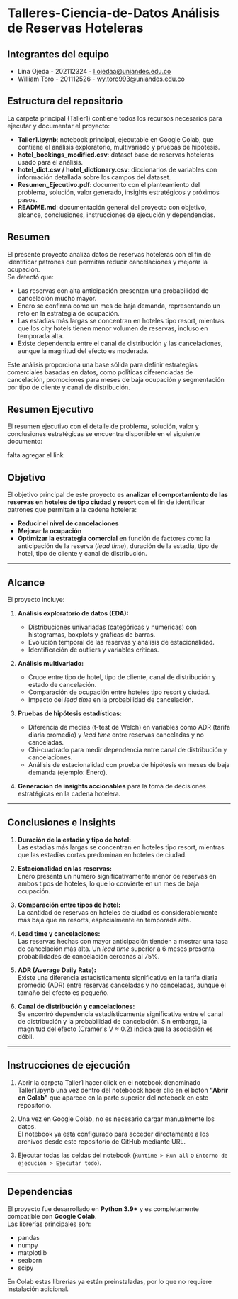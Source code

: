 # Talleres-Ciencia-de-Datos Análisis de Reservas Hoteleras

## Integrantes del equipo

-  Lina Ojeda - 202112324 - l.ojedaa@uniandes.edu.co
-  William Toro - 201112526 - wy.toro993@uniandes.edu.co

## Estructura del repositorio

La carpeta principal (Taller1) contiene todos los recursos necesarios para ejecutar y documentar el proyecto:
- **Taller1.ipynb**: notebook principal, ejecutable en Google Colab, que contiene el análisis exploratorio, multivariado y pruebas de hipótesis.  
- **hotel_bookings_modified.csv**: dataset base de reservas hoteleras usado para el análisis.  
- **hotel_dict.csv / hotel_dictionary.csv**: diccionarios de variables con información detallada sobre los campos del dataset.  
- **Resumen_Ejecutivo.pdf**: documento con el planteamiento del problema, solución, valor generado, insights estratégicos y próximos pasos.  
- **README.md**: documentación general del proyecto con objetivo, alcance, conclusiones, instrucciones de ejecución y dependencias.  

## Resumen

El presente proyecto analiza datos de reservas hoteleras con el fin de identificar patrones que permitan reducir cancelaciones y mejorar la ocupación.  
Se detectó que:
- Las reservas con alta anticipación presentan una probabilidad de cancelación mucho mayor.  
- Enero se confirma como un mes de baja demanda, representando un reto en la estrategia de ocupación.  
- Las estadías más largas se concentran en hoteles tipo resort, mientras que los city hotels tienen menor volumen de reservas, incluso en temporada alta.  
- Existe dependencia entre el canal de distribución y las cancelaciones, aunque la magnitud del efecto es moderada.  

Este análisis proporciona una base sólida para definir estrategias comerciales basadas en datos, como políticas diferenciadas de cancelación, promociones para meses de baja ocupación y segmentación por tipo de cliente y canal de distribución.

## Resumen Ejecutivo

El resumen ejecutivo con el detalle de problema, solución, valor y conclusiones estratégicas se encuentra disponible en el siguiente documento:  

falta agregar el link 

## Objetivo
El objetivo principal de este proyecto es **analizar el comportamiento de las reservas en hoteles de tipo ciudad y resort** con el fin de identificar patrones que permitan a la cadena hotelera:
- **Reducir el nivel de cancelaciones**
- **Mejorar la ocupación**
- **Optimizar la estrategia comercial** en función de factores como la anticipación de la reserva (*lead time*), duración de la estadía, tipo de hotel, tipo de cliente y canal de distribución.

---

## Alcance
El proyecto incluye:
1. **Análisis exploratorio de datos (EDA):**
   - Distribuciones univariadas (categóricas y numéricas) con histogramas, boxplots y gráficas de barras.
   - Evolución temporal de las reservas y análisis de estacionalidad.
   - Identificación de outliers y variables críticas.

2. **Análisis multivariado:**
   - Cruce entre tipo de hotel, tipo de cliente, canal de distribución y estado de cancelación.
   - Comparación de ocupación entre hoteles tipo resort y ciudad.
   - Impacto del *lead time* en la probabilidad de cancelación.

3. **Pruebas de hipótesis estadísticas:**
   - Diferencia de medias (t-test de Welch) en variables como ADR (tarifa diaria promedio) y *lead time* entre reservas canceladas y no canceladas.
   - Chi-cuadrado para medir dependencia entre canal de distribución y cancelaciones.
   - Análisis de estacionalidad con prueba de hipótesis en meses de baja demanda (ejemplo: Enero).

4. **Generación de insights accionables** para la toma de decisiones estratégicas en la cadena hotelera.

---

## Conclusiones e Insights
1. **Duración de la estadía y tipo de hotel:**  
   Las estadías más largas se concentran en hoteles tipo resort, mientras que las estadías cortas predominan en hoteles de ciudad.

2. **Estacionalidad en las reservas:**  
   Enero presenta un número significativamente menor de reservas en ambos tipos de hoteles, lo que lo convierte en un mes de baja ocupación.

3. **Comparación entre tipos de hotel:**  
   La cantidad de reservas en hoteles de ciudad es considerablemente más baja que en resorts, especialmente en temporada alta.

4. **Lead time y cancelaciones:**  
   Las reservas hechas con mayor anticipación tienden a mostrar una tasa de cancelación más alta. Un *lead time* superior a 6 meses presenta probabilidades de cancelación cercanas al 75%.

5. **ADR (Average Daily Rate):**  
   Existe una diferencia estadísticamente significativa en la tarifa diaria promedio (ADR) entre reservas canceladas y no canceladas, aunque el tamaño del efecto es pequeño.

6. **Canal de distribución y cancelaciones:**  
   Se encontró dependencia estadísticamente significativa entre el canal de distribución y la probabilidad de cancelación. Sin embargo, la magnitud del efecto (Cramér's V ≈ 0.2) indica que la asociación es débil.

---

## Instrucciones de ejecución
1. Abrir la carpeta Taller1 hacer click en el notebook denominado Taller1.ipynb una vez dentro del noteboock hacer clic en el botón **"Abrir en Colab"** que aparece en la parte superior del notebook en este repositorio.  
  
2. Una vez en Google Colab, no es necesario cargar manualmente los datos.  
   El notebook ya está configurado para acceder directamente a los archivos desde este repositorio de GitHub mediante URL.

3. Ejecutar todas las celdas del notebook (`Runtime > Run all` o `Entorno de ejecución > Ejecutar todo`).

---

## Dependencias
El proyecto fue desarrollado en **Python 3.9+** y es completamente compatible con **Google Colab**.  
Las librerías principales son:
- pandas
- numpy
- matplotlib
- seaborn
- scipy

En Colab estas librerías ya están preinstaladas, por lo que no requiere instalación adicional.


